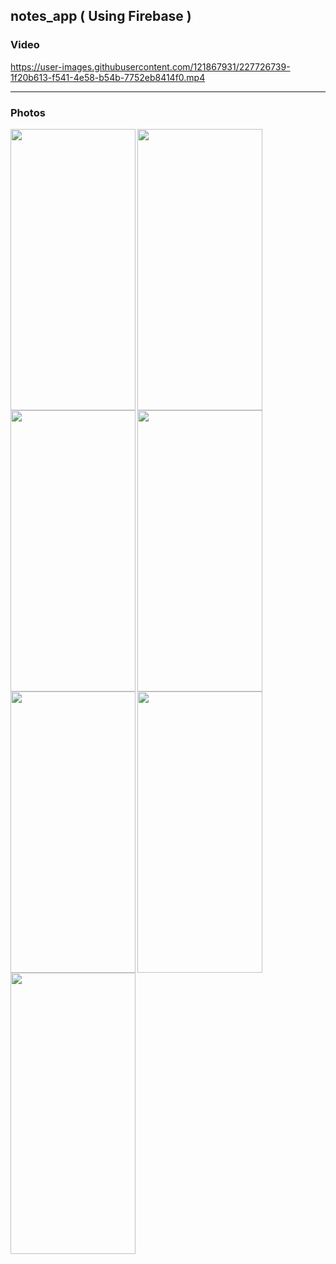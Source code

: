 ## notes_app ( Using Firebase )

### Video

https://user-images.githubusercontent.com/121867931/227726739-1f20b613-f541-4e58-b54b-7752eb8414f0.mp4

---

### Photos
<img align='left' src="https://user-images.githubusercontent.com/121867931/227726744-f342d251-45a8-47f8-9ae8-0d6480ca9393.jpeg" width="200" height="450">
<img src="https://user-images.githubusercontent.com/121867931/227726808-9163da2e-4586-4f17-9a09-817654b5c712.jpeg" width="200" height="450">

<img align='left' src="https://user-images.githubusercontent.com/121867931/227726815-1da38424-97bc-40ff-8693-770f20b2e717.jpeg" width="200" height="450">
<img src="https://user-images.githubusercontent.com/121867931/227726823-4dee2742-b759-4baf-9879-9e823f82cd4d.jpeg" width="200" height="450">

<img align='left' src="https://user-images.githubusercontent.com/121867931/227726824-1c362c60-16d8-4c53-b14c-92488378f488.jpeg" width="200" height="450">
<img src="https://user-images.githubusercontent.com/121867931/227726827-235ba622-50af-4197-93b8-c5878f0cba85.jpeg" width="200" height="450">

<img align='left' src="https://user-images.githubusercontent.com/121867931/227726830-219856e6-1669-4cf2-9f62-9261cd6591fa.jpeg" width="200" height="450">
